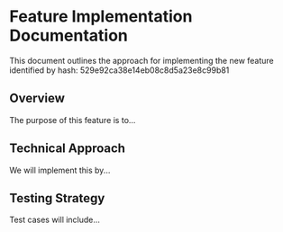 # Feature Implementation Documentation

This document outlines the approach for implementing the new feature identified by hash: 529e92ca38e14eb08c8d5a23e8c99b81

## Overview
The purpose of this feature is to...

## Technical Approach
We will implement this by...

## Testing Strategy
Test cases will include...